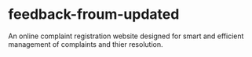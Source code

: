 # feedback-froum-updated
An online complaint registration website designed for smart and efficient management of complaints and thier resolution.
